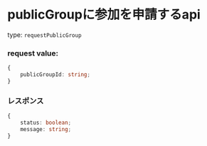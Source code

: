 # publicGroupに参加を申請するapi

type: `requestPublicGroup`

### request value: 

```ts
{
    publicGroupId: string;
}
```

### レスポンス

```ts
{
    status: boolean;
    message: string;
}
```
